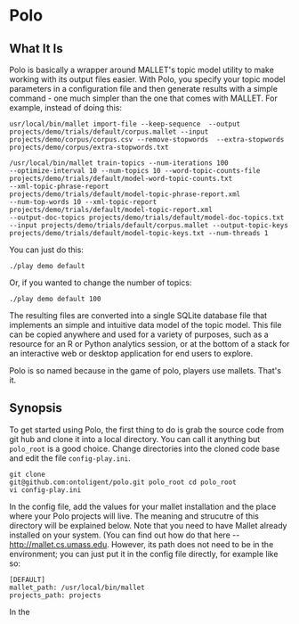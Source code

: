 # Polo

## What It Is

Polo is basically a wrapper around MALLET's topic model utility to
make working with its output files easier. With Polo, you specify your
topic model parameters in a configuration file and then generate
results with a simple command - one much simpler than the one that
comes with MALLET. For example, instead of doing this:

```
usr/local/bin/mallet import-file --keep-sequence  --output projects/demo/trials/default/corpus.mallet --input projects/demo/corpus/corpus.csv --remove-stopwords  --extra-stopwords projects/demo/corpus/extra-stopwords.txt

/usr/local/bin/mallet train-topics --num-iterations 100
--optimize-interval 10 --num-topics 10 --word-topic-counts-file
projects/demo/trials/default/model-word-topic-counts.txt
--xml-topic-phrase-report
projects/demo/trials/default/model-topic-phrase-report.xml
--num-top-words 10 --xml-topic-report
projects/demo/trials/default/model-topic-report.xml
--output-doc-topics projects/demo/trials/default/model-doc-topics.txt
--input projects/demo/trials/default/corpus.mallet --output-topic-keys
projects/demo/trials/default/model-topic-keys.txt --num-threads 1
```

You can just do this:

```
./play demo default
```

Or, if you wanted to change the number of topics:

```
./play demo default 100
```

The resulting files are converted into a single SQLite database file
that implements an simple and intuitive data model of the topic
model. This file can be copied anywhere and used for a variety of
purposes, such as a resource for an R or Python analytics session, or
at the bottom of a stack for an interactive web or desktop application
for end users to explore.

Polo is so named because in the game of polo, players use
mallets. That's it. 

## Synopsis

To get started using Polo, the first thing to do is grab the source
code from git hub and clone it into a local directory. You can call it
anything but `polo_root` is a good choice. Change directories into the
cloned code base and edit the file `config-play.ini`.

```
git clone
git@github.com:ontoligent/polo.git polo_root cd polo_root
vi config-play.ini
```

In the config file, add the values for your mallet installation and
the place where your Polo projects will live. The meaning and
strucutre of this directory will be explained below. Note that you
need to have Mallet already installed on your system. (You can find
out how do that here -- http://mallet.cs.umass.edu. However, its path
does not need to be in the environment; you can just put it in the
config file directly, for example like so:

```
[DEFAULT]
mallet_path: /usr/local/bin/mallet
projects_path: projects
```

In the


